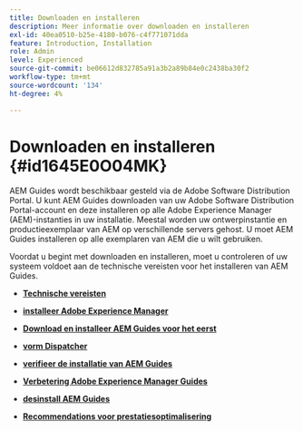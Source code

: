 ```yaml
---
title: Downloaden en installeren
description: Meer informatie over downloaden en installeren
exl-id: 40ea0510-b25e-4180-b076-c4f771071dda
feature: Introduction, Installation
role: Admin
level: Experienced
source-git-commit: be06612d832785a91a3b2a89b84e0c2438ba30f2
workflow-type: tm+mt
source-wordcount: '134'
ht-degree: 4%

---
```


# Downloaden en installeren {#id1645E0O04MK}

AEM Guides wordt beschikbaar gesteld via de Adobe Software Distribution Portal. U kunt AEM Guides downloaden van uw Adobe Software Distribution Portal-account en deze installeren op alle Adobe Experience Manager \(AEM\)-instanties in uw installatie. Meestal worden uw ontwerpinstantie en productieexemplaar van AEM op verschillende servers gehost. U moet AEM Guides installeren op alle exemplaren van AEM die u wilt gebruiken.

Voordat u begint met downloaden en installeren, moet u controleren of uw systeem voldoet aan de technische vereisten voor het installeren van AEM Guides.

- **[Technische vereisten](download-install-technical-requirements.md)**

- **[installeer Adobe Experience Manager](download-install-aem.md)**

- **[Download en installeer AEM Guides voor het eerst](download-install-aemg-first-time.md)**

- **[vorm Dispatcher](download-install-configure-dispatcher.md)**

- **[verifieer de installatie van AEM Guides](download-install-verify-aemg-installation.md)**

- **[Verbetering Adobe Experience Manager Guides](upgrade-xml-documentation.md)**

- **[desinstall AEM Guides](download-install-unistall-aemg.md)**

- **[Recommendations voor prestatiesoptimalisering](download-install-recommend-perf-optimiz.md)**
